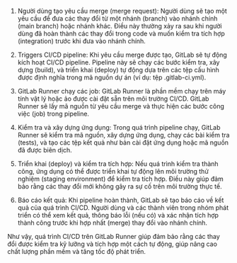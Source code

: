 1. Người dùng tạo yêu cầu merge (merge request): Người dùng sẽ tạo một yêu cầu để đưa các thay đổi từ một nhánh (branch) vào nhánh chính (main branch) hoặc nhánh khác. Điều này thường xảy ra sau khi người dùng đã hoàn thành các thay đổi trong code và muốn kiểm tra tích hợp (integration) trước khi đưa vào nhánh chính.

2. Triggers CI/CD pipeline: Khi yêu cầu merge được tạo, GitLab sẽ tự động kích hoạt CI/CD pipeline. Pipeline này sẽ chạy các bước kiểm tra, xây dựng (build), và triển khai (deploy) tự động dựa trên các tệp cấu hình được định nghĩa trong mã nguồn dự án (ví dụ: tệp .gitlab-ci.yml).

3. GitLab Runner chạy các job: GitLab Runner là phần mềm chạy trên máy tính vật lý hoặc ảo được cài đặt sẵn trên môi trường CI/CD. GitLab Runner sẽ lấy mã nguồn từ yêu cầu merge và thực hiện các bước công việc (job) trong pipeline.

4. Kiểm tra và xây dựng ứng dụng: Trong quá trình pipeline chạy, GitLab Runner sẽ kiểm tra mã nguồn, xây dựng ứng dụng, chạy các bài kiểm tra (tests), và tạo các tệp kết quả như bản cài đặt ứng dụng hoặc mã nguồn đã được biên dịch.

5. Triển khai (deploy) và kiểm tra tích hợp: Nếu quá trình kiểm tra thành công, ứng dụng có thể được triển khai tự động lên môi trường thử nghiệm (staging environment) để kiểm tra tích hợp. Điều này giúp đảm bảo rằng các thay đổi mới không gây ra sự cố trên môi trường thực tế.

6. Báo cáo kết quả: Khi pipeline hoàn thành, GitLab sẽ tạo báo cáo về kết quả của quá trình CI/CD. Người dùng và các thành viên trong nhóm phát triển có thể xem kết quả, thông báo lỗi (nếu có) và xác nhận tích hợp thành công trước khi hợp nhất (merge) thay đổi vào nhánh chính.

Như vậy, quá trình CI/CD trên GitLab Runner giúp đảm bảo rằng các thay đổi được kiểm tra kỹ lưỡng và tích hợp một cách tự động, giúp nâng cao chất lượng phần mềm và tăng tốc độ phát triển.